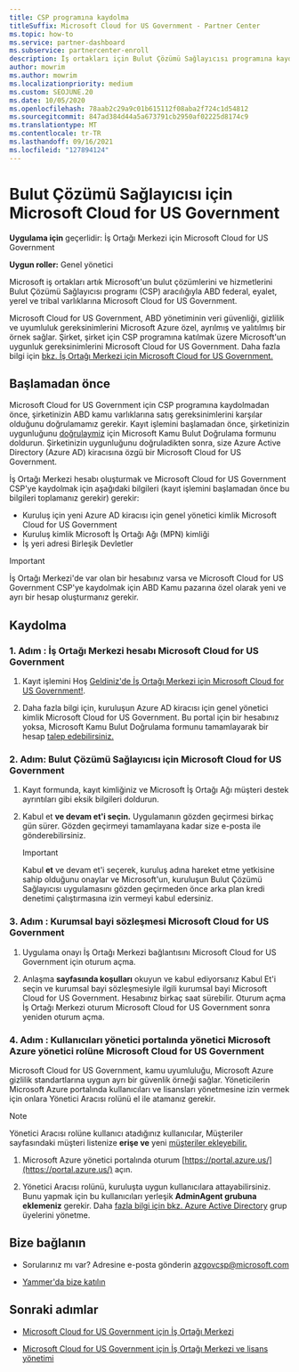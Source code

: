 ```yaml
---
title: CSP programına kaydolma
titleSuffix: Microsoft Cloud for US Government - Partner Center
ms.topic: how-to
ms.service: partner-dashboard
ms.subservice: partnercenter-enroll
description: İş ortakları için Bulut Çözümü Sağlayıcısı programına kaydolmak isteyen iş ortaklarının CSP program gereksinimleri hakkında Microsoft Cloud for US Government.
author: mowrim
ms.author: mowrim
ms.localizationpriority: medium
ms.custom: SEOJUNE.20
ms.date: 10/05/2020
ms.openlocfilehash: 78aab2c29a9c01b615112f08aba2f724c1d54812
ms.sourcegitcommit: 847ad384d44a5a673791cb2950af02225d8174c9
ms.translationtype: MT
ms.contentlocale: tr-TR
ms.lasthandoff: 09/16/2021
ms.locfileid: "127894124"
---
```

# <a name="enroll-in-the-cloud-solution-provider-program-for-microsoft-cloud-for-us-government"></a>Bulut Çözümü Sağlayıcısı için Microsoft Cloud for US Government

**Uygulama için** geçerlidir: İş Ortağı Merkezi için Microsoft Cloud for US Government

**Uygun roller:** Genel yönetici

Microsoft iş ortakları artık Microsoft'un bulut çözümlerini ve hizmetlerini Bulut Çözümü Sağlayıcısı programı (CSP) aracılığıyla ABD federal, eyalet, yerel ve tribal varlıklarına Microsoft Cloud for US Government.

Microsoft Cloud for US Government, ABD yönetiminin veri güvenliği, gizlilik ve uyumluluk gereksinimlerini Microsoft Azure özel, ayrılmış ve yalıtılmış bir örnek sağlar. Şirket, şirket için CSP programına katılmak üzere Microsoft'un uygunluk gereksinimlerini Microsoft Cloud for US Government. Daha fazla bilgi için [bkz. İş Ortağı Merkezi için Microsoft Cloud for US Government.](partner-center-for-microsoft-us-govt-cloud.md)

## <a name="before-you-begin"></a>Başlamadan önce

Microsoft Cloud for US Government için CSP programına kaydolmadan önce, şirketinizin ABD kamu varlıklarına satış gereksinimlerini karşılar olduğunu doğrulamamız gerekir. Kayıt işlemini başlamadan önce, şirketinizin uygunluğunu [doğrulaymiz](https://azuregov.microsoft.com/csp) için Microsoft Kamu Bulut Doğrulama formunu doldurun. Şirketinizin uygunluğunu doğruladikten sonra, size Azure Active Directory (Azure AD) kiracısına özgü bir Microsoft Cloud for US Government.  

İş Ortağı Merkezi hesabı oluşturmak ve Microsoft Cloud for US Government CSP'ye kaydolmak için aşağıdaki bilgileri (kayıt işlemini başlamadan önce bu bilgileri toplamanız gerekir) gerekir:

- Kuruluş için yeni Azure AD kiracısı için genel yönetici kimlik Microsoft Cloud for US Government
- Kuruluş kimlik Microsoft İş Ortağı Ağı (MPN) kimliği
- İş yeri adresi Birleşik Devletler

> [!IMPORTANT]  
> İş Ortağı Merkezi'de var olan bir hesabınız varsa ve Microsoft Cloud for US Government CSP'ye kaydolmak için ABD Kamu pazarına özel olarak yeni ve ayrı bir hesap oluşturmanız gerekir.

## <a name="how-to-enroll"></a>Kaydolma

### <a name="step-1---create-a-partner-center-account-for-microsoft-cloud-for-us-government"></a>1. Adım : İş Ortağı Merkezi hesabı Microsoft Cloud for US Government

1. Kayıt işlemini Hoş [Geldiniz'de İş Ortağı Merkezi için Microsoft Cloud for US Government!](https://partnercenter.microsoft.com/register/resellerusgjoinnow).

2. Daha fazla bilgi için, kuruluşun Azure AD kiracısı için genel yönetici kimlik Microsoft Cloud for US Government. Bu portal için bir hesabınız yoksa, Microsoft Kamu Bulut Doğrulama formunu tamamlayarak bir hesap [talep edebilirsiniz.](https://azuregov.microsoft.com/csp)

### <a name="step-2---apply-to-participate-in-the-cloud-solution-provider-program-for-microsoft-cloud-for-us-government"></a>2. Adım: Bulut Çözümü Sağlayıcısı için Microsoft Cloud for US Government

1. Kayıt formunda, kayıt kimliğiniz ve Microsoft İş Ortağı Ağı müşteri destek ayrıntıları gibi eksik bilgileri doldurun.

2. Kabul et **ve devam et'i seçin.** Uygulamanın gözden geçirmesi birkaç gün sürer. Gözden geçirmeyi tamamlayana kadar size e-posta ile gönderebilirsiniz.

   > [!IMPORTANT]
   > Kabul **et** ve devam et'i seçerek, kuruluş adına hareket etme yetkisine sahip olduğunu onaylar ve Microsoft'un, kuruluşun Bulut Çözümü Sağlayıcısı uygulamasını gözden geçirmeden önce arka plan kredi denetimi çalıştırmasına izin vermeyi kabul edersiniz.

### <a name="step-3---sign-the-reseller-agreement-for-microsoft-cloud-for-us-government"></a>3. Adım : Kurumsal bayi sözleşmesi Microsoft Cloud for US Government

1. Uygulama onayı İş Ortağı Merkezi bağlantısını Microsoft Cloud for US Government için oturum açma.

2. Anlaşma **sayfasında koşulları** okuyun ve kabul ediyorsanız  Kabul Et'i seçin ve kurumsal bayi sözleşmesiyle ilgili kurumsal bayi Microsoft Cloud for US Government. Hesabınız birkaç saat sürebilir. Oturum açma İş Ortağı Merkezi oturum Microsoft Cloud for US Government sonra yeniden oturum açma.

### <a name="step-4---assign-users-to-the-admin-agent-role-in-the-microsoft-azure-admin-portal-for-microsoft-cloud-for-us-government"></a>4. Adım : Kullanıcıları yönetici portalında yönetici Microsoft Azure yönetici rolüne Microsoft Cloud for US Government

Microsoft Cloud for US Government, kamu uyumluluğu, Microsoft Azure gizlilik standartlarına uygun ayrı bir güvenlik örneği sağlar. Yöneticilerin Microsoft Azure portalında kullanıcıları ve lisansları yönetmesine izin vermek için onlara Yönetici Aracısı rolünü el ile atamanız gerekir.

> [!NOTE]
> Yönetici Aracısı rolüne kullanıcı atadığınız kullanıcılar, Müşteriler sayfasındaki müşteri listenize **erişe ve** yeni [müşteriler ekleyebilir.](add-a-new-customer.md)

1. Microsoft Azure yönetici portalında oturum [https://portal.azure.us/](https://portal.azure.us/) açın.

2. Yönetici Aracısı rolünü, kuruluşta uygun kullanıcılara attayabilirsiniz. Bunu yapmak için bu kullanıcıları yerleşik **AdminAgent grubuna eklemeniz** gerekir. Daha [fazla bilgi için bkz. Azure Active Directory](/azure/active-directory/active-directory-groups-members-azure-portal) grup üyelerini yönetme.

## <a name="connect-with-us"></a>Bize bağlanın

- Sorularınız mı var? Adresine e-posta gönderin azgovcsp@microsoft.com

- [Yammer'da bize katılın](https://www.yammer.com/cloudpartnercommunity/#/threads/inGroup?type=in_group&feedId=11509777)

## <a name="next-steps"></a>Sonraki adımlar

- [Microsoft Cloud for US Government için İş Ortağı Merkezi](partner-center-for-microsoft-us-govt-cloud.md)

- [Microsoft Cloud for US Government için İş Ortağı Merkezi ve lisans yönetimi](user-management-in-partner-center-for-microsoft-us-govt-cloud.md)
